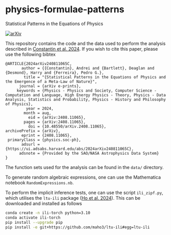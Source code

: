 # physics-formulae-patterns
Statistical Patterns in the Equations of Physics

[![arXiv](https://img.shields.io/badge/arXiv-2408.11065-b31b1b.svg)](https://arxiv.org/abs/2408.11065)

This repository contains the code and the data used to perform the analysis described in 
[Constantin et al. 2024](https://arxiv.org/abs/2408.11065). If you wish to cite this paper, please
use the following bibtex

```
@ARTICLE{2024arXiv240811065C,
       author = {{Constantin}, Andrei and {Bartlett}, Deaglan and {Desmond}, Harry and {Ferreira}, Pedro G.},
        title = "{Statistical Patterns in the Equations of Physics and the Emergence of a Meta-Law of Nature}",
      journal = {arXiv e-prints},
     keywords = {Physics - Physics and Society, Computer Science - Computation and Language, High Energy Physics - Theory, Physics - Data Analysis, Statistics and Probability, Physics - History and Philosophy of Physics},
         year = 2024,
        month = aug,
          eid = {arXiv:2408.11065},
        pages = {arXiv:2408.11065},
          doi = {10.48550/arXiv.2408.11065},
archivePrefix = {arXiv},
       eprint = {2408.11065},
 primaryClass = {physics.soc-ph},
       adsurl = {https://ui.adsabs.harvard.edu/abs/2024arXiv240811065C},
      adsnote = {Provided by the SAO/NASA Astrophysics Data System}
}
``` 

The function sets used for the analysis can be found in the `data/` directory.

To generate random algebraic expressions, one can use the Mathematica notebook `RandomExpressions.nb`.

To perform the implicit inference tests, one can use the script `ili_zipf.py`, which utilises the `ltu-ili`
package ([Ho et al. 2024](https://arxiv.org/abs/2402.05137)). This can be downloaded and installed as follows

```bash
conda create -n ili-torch python=3.10 
conda activate ili-torch
pip install --upgrade pip
pip install -e git+https://github.com/maho3/ltu-ili#egg=ltu-ili
```


